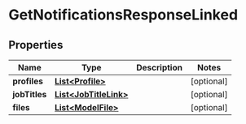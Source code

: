 

# GetNotificationsResponseLinked


## Properties

| Name | Type | Description | Notes |
|------------ | ------------- | ------------- | -------------|
|**profiles** | [**List&lt;Profile&gt;**](Profile.md) |  |  [optional] |
|**jobTitles** | [**List&lt;JobTitleLink&gt;**](JobTitleLink.md) |  |  [optional] |
|**files** | [**List&lt;ModelFile&gt;**](ModelFile.md) |  |  [optional] |



